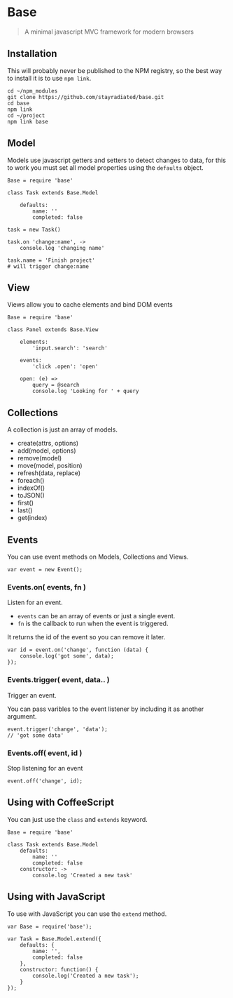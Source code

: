 Base
====

> A minimal javascript MVC framework for modern browsers

## Installation

This will probably never be published to the NPM registry, so the best way to
install it is to use `npm link`.

    cd ~/npm_modules
    git clone https://github.com/stayradiated/base.git
    cd base
    npm link
    cd ~/project
    npm link base

## Model

Models use javascript getters and setters to detect changes to data, for this
to work you must set all model properties using the `defaults` object.

    Base = require 'base'

    class Task extends Base.Model

        defaults:
            name: ''
            completed: false

    task = new Task()

    task.on 'change:name', ->
        console.log 'changing name'

    task.name = 'Finish project'
    # will trigger change:name



## View

Views allow you to cache elements and bind DOM events

    Base = require 'base'

    class Panel extends Base.View

        elements:
            'input.search': 'search'

        events:
            'click .open': 'open'

        open: (e) =>
            query = @search
            console.log 'Looking for ' + query


## Collections

A collection is just an array of models.

- create(attrs, options)
- add(model, options)
- remove(model)
- move(model, position)
- refresh(data, replace)
- foreach()
- indexOf()
- toJSON()
- first()
- last()
- get(index)

## Events

You can use event methods on Models, Collections and Views.

    var event = new Event();

### Events.on( events, fn )

Listen for an event.

- `events` can be an array of events or just a single event.
- `fn` is the callback to run when the event is triggered.

It returns the id of the event so you can remove it later.

    var id = event.on('change', function (data) {
        console.log('got some', data);
    });

### Events.trigger( event, data.. )

Trigger an event.

You can pass varibles to the event listener by including it as another
argument.

    event.trigger('change', 'data');
    // 'got some data'

### Events.off( event, id )

Stop listening for an event

    event.off('change', id);

## Using with CoffeeScript

You can just use the `class` and `extends` keyword. 

    Base = require 'base'

    class Task extends Base.Model
        defaults:
            name: ''
            completed: false
        constructor: ->
            console.log 'Created a new task'

## Using with JavaScript

To use with JavaScript you can use the `extend` method.
    
    var Base = require('base');

    var Task = Base.Model.extend({
        defaults: {
            name: '', 
            completed: false
        },
        constructor: function() {
            console.log('Created a new task');
        }
    });
